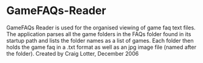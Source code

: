 GameFAQs-Reader
===============

GameFAQs Reader is used for the organised viewing of game faq text files. The application parses all the game folders in the FAQs folder found in its startup path and lists the folder names as a list of games. Each folder then holds the game faq in a .txt format as well as an jpg image file (named after the folder).  Created by Craig Lotter, December 2006
